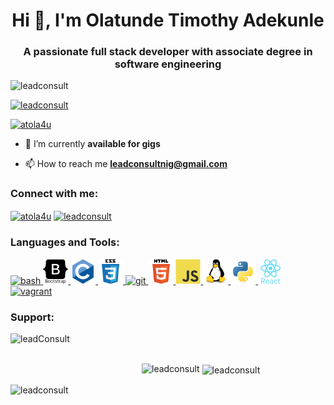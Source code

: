 <h1 align="center">Hi 👋, I'm Olatunde Timothy Adekunle</h1>
<h3 align="center">A passionate full stack developer with associate degree in software engineering </h3>

<p align="left"> <img src="https://komarev.com/ghpvc/?username=leadconsult&label=Profile%20views&color=0e75b6&style=flat" alt="leadconsult" /> </p>

<p align="left"> <a href="https://github.com/ryo-ma/github-profile-trophy"><img src="https://github-profile-trophy.vercel.app/?username=leadconsult" alt="leadconsult" /></a> </p>

<p align="left"> <a href="https://twitter.com/atola4u" target="blank"><img src="https://img.shields.io/twitter/follow/atola4u?logo=twitter&style=for-the-badge" alt="atola4u" /></a> </p>

- 🌱 I’m currently **available for gigs**

- 📫 How to reach me **leadconsultnig@gmail.com**

<h3 align="left">Connect with me:</h3>
<p align="left">
<a href="https://twitter.com/atola4u" target="blank"><img align="center" src="https://raw.githubusercontent.com/rahuldkjain/github-profile-readme-generator/master/src/images/icons/Social/twitter.svg" alt="atola4u" height="30" width="40" /></a>
<a href="https://codesandbox.com/leadconsult" target="blank"><img align="center" src="https://raw.githubusercontent.com/rahuldkjain/github-profile-readme-generator/master/src/images/icons/Social/codesandbox.svg" alt="leadconsult" height="30" width="40" /></a>
</p>

<h3 align="left">Languages and Tools:</h3>
<p align="left"> <a href="https://www.gnu.org/software/bash/" target="_blank" rel="noreferrer"> <img src="https://www.vectorlogo.zone/logos/gnu_bash/gnu_bash-icon.svg" alt="bash" width="40" height="40"/> </a> <a href="https://getbootstrap.com" target="_blank" rel="noreferrer"> <img src="https://raw.githubusercontent.com/devicons/devicon/master/icons/bootstrap/bootstrap-plain-wordmark.svg" alt="bootstrap" width="40" height="40"/> </a> <a href="https://www.cprogramming.com/" target="_blank" rel="noreferrer"> <img src="https://raw.githubusercontent.com/devicons/devicon/master/icons/c/c-original.svg" alt="c" width="40" height="40"/> </a> <a href="https://www.w3schools.com/css/" target="_blank" rel="noreferrer"> <img src="https://raw.githubusercontent.com/devicons/devicon/master/icons/css3/css3-original-wordmark.svg" alt="css3" width="40" height="40"/> </a> <a href="https://git-scm.com/" target="_blank" rel="noreferrer"> <img src="https://www.vectorlogo.zone/logos/git-scm/git-scm-icon.svg" alt="git" width="40" height="40"/> </a> <a href="https://www.w3.org/html/" target="_blank" rel="noreferrer"> <img src="https://raw.githubusercontent.com/devicons/devicon/master/icons/html5/html5-original-wordmark.svg" alt="html5" width="40" height="40"/> </a> <a href="https://developer.mozilla.org/en-US/docs/Web/JavaScript" target="_blank" rel="noreferrer"> <img src="https://raw.githubusercontent.com/devicons/devicon/master/icons/javascript/javascript-original.svg" alt="javascript" width="40" height="40"/> </a> <a href="https://www.linux.org/" target="_blank" rel="noreferrer"> <img src="https://raw.githubusercontent.com/devicons/devicon/master/icons/linux/linux-original.svg" alt="linux" width="40" height="40"/> </a> <a href="https://www.python.org" target="_blank" rel="noreferrer"> <img src="https://raw.githubusercontent.com/devicons/devicon/master/icons/python/python-original.svg" alt="python" width="40" height="40"/> </a> <a href="https://reactjs.org/" target="_blank" rel="noreferrer"> <img src="https://raw.githubusercontent.com/devicons/devicon/master/icons/react/react-original-wordmark.svg" alt="react" width="40" height="40"/> </a> <a href="https://www.vagrantup.com/" target="_blank" rel="noreferrer"> <img src="https://www.vectorlogo.zone/logos/vagrantup/vagrantup-icon.svg" alt="vagrant" width="40" height="40"/> </a> </p>

<h3 align="left">Support:</h3>
<p><a href="https://www.buymeacoffee.com/leadconsulZ"> <img align="left" src="https://cdn.buymeacoffee.com/buttons/v2/default-yellow.png" height="50" width="210" alt="leadConsult" /></a></p><br><br>

<p><img align="left" src="https://github-readme-stats.vercel.app/api/top-langs?username=leadconsult&show_icons=true&locale=en&layout=compact" alt="leadconsult" /></p>

<p>&nbsp;<img align="center" src="https://github-readme-stats.vercel.app/api?username=leadconsult&show_icons=true&locale=en" alt="leadconsult" /></p>

<p><img align="center" src="https://github-readme-streak-stats.herokuapp.com/?user=leadconsult&" alt="leadconsult" /></p>
